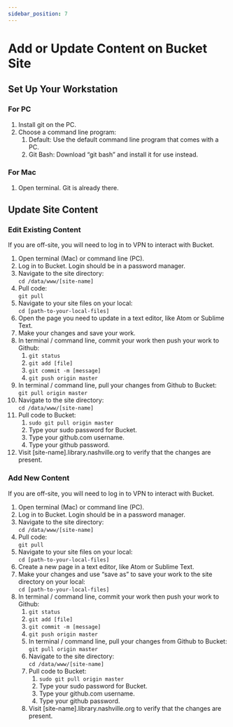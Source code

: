 ```yaml
---
sidebar_position: 7
---
```


# Add or Update Content on Bucket Site

## Set Up Your Workstation

### For PC

1. Install git on the PC.
1. Choose a command line program:
   1. Default: Use the default command line program that comes with a PC.
   1. Git Bash: Download “git bash” and install it for use instead.

### For Mac

1. Open terminal. Git is already there.

## Update Site Content

### Edit Existing Content

If you are off-site, you will need to log in to VPN to interact with Bucket.

1. Open terminal (Mac) or command line (PC).
1. Log in to Bucket. Login should be in a password manager.
1. Navigate to the site directory:  
`cd /data/www/[site-name]`
1. Pull code:  
`git pull`
1. Navigate to your site files on your local:  
`cd [path-to-your-local-files]`
1. Open the page you need to update in a text editor, like Atom or Sublime Text.
1. Make your changes and save your work.
1. In terminal / command line, commit your work then push your work to Github:
   1. `git status`
   1. `git add [file]`
   1. `git commit -m [message]`
   1. `git push origin master`
1. In terminal / command line, pull your changes from Github to Bucket:  
`git pull origin master`
1. Navigate to the site directory:  
`cd /data/www/[site-name]`
1. Pull code to Bucket:
   1. `sudo git pull origin master`
   1. Type your sudo password for Bucket.
   1. Type your github.com username.
   1. Type your github password.
1. Visit [site-name].library.nashville.org to verify that the changes are present.

### Add New Content

If you are off-site, you will need to log in to VPN to interact with Bucket.

1. Open terminal (Mac) or command line (PC).
1. Log in to Bucket. Login should be in a password manager.
1. Navigate to the site directory:  
`cd /data/www/[site-name]`
1. Pull code:  
`git pull`
1. Navigate to your site files on your local:  
`cd [path-to-your-local-files]`
1. Create a new page in a text editor, like Atom or Sublime Text.
1. Make your changes and use “save as” to save your work to the site directory on your local:  
`cd [path-to-your-local-files]`
1. In terminal / command line, commit your work then push your work to Github:
   1. `git status`
   1. `git add [file]`
   1. `git commit -m [message]`
   1. `git push origin master`
   1. In terminal / command line, pull your changes from Github to Bucket:  
   `git pull origin master`
   1. Navigate to the site directory:  
   `cd /data/www/[site-name]`
   1. Pull code to Bucket:
      1. `sudo git pull origin master`
      1. Type your sudo password for Bucket.
      1. Type your github.com username.
      1. Type your github password.
   1. Visit [site-name].library.nashville.org to verify that the changes are present.
